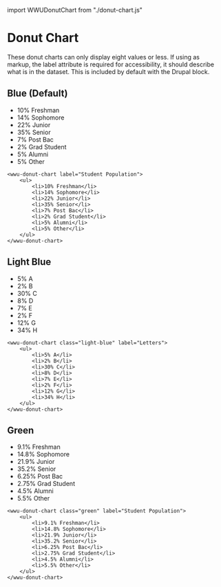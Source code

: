 import WWUDonutChart from "./donut-chart.js"

# Donut Chart
These donut charts can only display eight values or less. If using as markup, the label attribute is required for accessibility, it should describe what is in the dataset. This is included by default with the Drupal block.

## Blue (Default)
<wwu-donut-chart label="Student Population">
    <ul>
        <li>10% Freshman</li>
        <li>14% Sophomore</li>
        <li>22% Junior</li>
        <li>35% Senior</li>
        <li>7% Post Bac</li>
        <li>2% Grad Student</li>
        <li>5% Alumni</li>
        <li>5% Other</li>
    </ul>
</wwu-donut-chart>

    <wwu-donut-chart label="Student Population">
        <ul>
            <li>10% Freshman</li>
            <li>14% Sophomore</li>
            <li>22% Junior</li>
            <li>35% Senior</li>
            <li>7% Post Bac</li>
            <li>2% Grad Student</li>
            <li>5% Alumni</li>
            <li>5% Other</li>
        </ul>
    </wwu-donut-chart>

## Light Blue
<wwu-donut-chart class="light-blue" label="Letters">
    <ul>
        <li>5% A</li>
        <li>2% B</li>
        <li>30% C</li>
        <li>8% D</li>
        <li>7% E</li>
        <li>2% F</li>
        <li>12% G</li>
        <li>34% H</li>
    </ul>
</wwu-donut-chart>

    <wwu-donut-chart class="light-blue" label="Letters">
        <ul>
            <li>5% A</li>
            <li>2% B</li>
            <li>30% C</li>
            <li>8% D</li>
            <li>7% E</li>
            <li>2% F</li>
            <li>12% G</li>
            <li>34% H</li>
        </ul>
    </wwu-donut-chart>

## Green
<wwu-donut-chart class="green" label="Student Population">
    <ul>
        <li>9.1% Freshman</li>
        <li>14.8% Sophomore</li>
        <li>21.9% Junior</li>
        <li>35.2% Senior</li>
        <li>6.25% Post Bac</li>
        <li>2.75% Grad Student</li>
        <li>4.5% Alumni</li>
        <li>5.5% Other</li>
    </ul>
</wwu-donut-chart>

    <wwu-donut-chart class="green" label="Student Population">
        <ul>
            <li>9.1% Freshman</li>
            <li>14.8% Sophomore</li>
            <li>21.9% Junior</li>
            <li>35.2% Senior</li>
            <li>6.25% Post Bac</li>
            <li>2.75% Grad Student</li>
            <li>4.5% Alumni</li>
            <li>5.5% Other</li>
        </ul>
    </wwu-donut-chart>